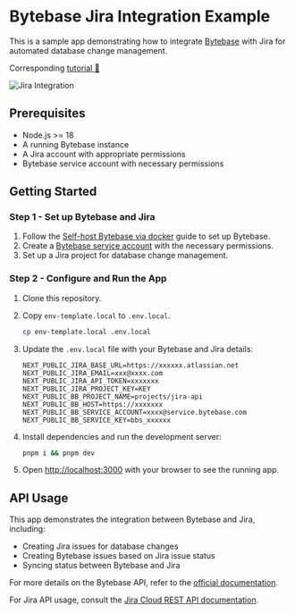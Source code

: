 # Bytebase Jira Integration Example

This is a sample app demonstrating how to integrate [Bytebase](https://github.com/bytebase/bytebase) with Jira for automated database change management.

Corresponding [tutorial 🔗](https://www.bytebase.com/docs/tutorials/database-change-management-with-jira-automated/)

![Jira Integration](./docs/jira-bb-workflow-poll.gif)

## Prerequisites

- Node.js >= 18
- A running Bytebase instance
- A Jira account with appropriate permissions
- Bytebase service account with necessary permissions

## Getting Started

### Step 1 - Set up Bytebase and Jira

1. Follow the [Self-host Bytebase via docker](https://www.bytebase.com/docs/get-started/self-host/#docker) guide to set up Bytebase.
2. Create a [Bytebase service account](https://www.bytebase.com/docs/how-to/spanner/how-to-create-a-service-account-for-bytebase/) with the necessary permissions.
3. Set up a Jira project for database change management.

### Step 2 - Configure and Run the App

1. Clone this repository.
2. Copy `env-template.local` to `.env.local`.

   ```bash
   cp env-template.local .env.local
   ```

3. Update the `.env.local` file with your Bytebase and Jira details:

   ```
   NEXT_PUBLIC_JIRA_BASE_URL=https://xxxxxx.atlassian.net
   NEXT_PUBLIC_JIRA_EMAIL=xxx@xxxx.com
   NEXT_PUBLIC_JIRA_API_TOKEN=xxxxxxx
   NEXT_PUBLIC_JIRA_PROJECT_KEY=KEY
   NEXT_PUBLIC_BB_PROJECT_NAME=projects/jira-api
   NEXT_PUBLIC_BB_HOST=https://xxxxxxx
   NEXT_PUBLIC_BB_SERVICE_ACCOUNT=xxxx@service.bytebase.com
   NEXT_PUBLIC_BB_SERVICE_KEY=bbs_xxxxxx

   ```

4. Install dependencies and run the development server:

   ```bash
   pnpm i && pnpm dev
   ```

5. Open [http://localhost:3000](http://localhost:3000) with your browser to see the running app.

## API Usage

This app demonstrates the integration between Bytebase and Jira, including:

- Creating Jira issues for database changes
- Creating Bytebase issues based on Jira issue status
- Syncing status between Bytebase and Jira

For more details on the Bytebase API, refer to the [official documentation](https://api.bytebase.com/).

For Jira API usage, consult the [Jira Cloud REST API documentation](https://developer.atlassian.com/cloud/jira/platform/rest/v3/intro/).